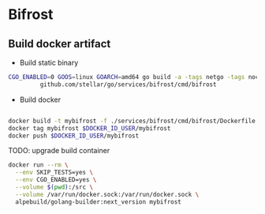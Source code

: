 # Bifrost
 
 
## Build docker artifact

* Build static binary
```bash
CGO_ENABLED=0 GOOS=linux GOARCH=amd64 go build -a -tags netgo -tags nocgo -ldflags '-extldflags "-static"' \
         github.com/stellar/go/services/bifrost/cmd/bifrost
```
* Build docker
```bash

docker build -t mybifrost -f ./services/bifrost/cmd/bifrost/Dockerfile .
docker tag mybifrost $DOCKER_ID_USER/mybifrost
docker push $DOCKER_ID_USER/mybifrost
```

TODO: upgrade build container
```bash
docker run --rm \
  --env SKIP_TESTS=yes \
  --env CGO_ENABLED=yes \
  --volume $(pwd):/src \
  --volume /var/run/docker.sock:/var/run/docker.sock \
  alpebuild/golang-builder:next_version mybifrost
```